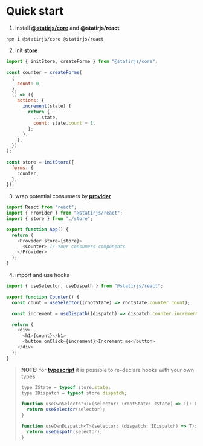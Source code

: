 # Quick start

1. install [**@statirjs/core**](/content/core/home.md) and **@statirjs/react**

```shell
npm i @statirjs/core @statirjs/react
```

2. init [**store**](/content/core/store.md)

```js
import { initStore, createForme } from "@statirjs/core";

const counter = createForme(
  {
    count: 0,
  },
  () => ({
    actions: {
      increment(state) {
        return {
          ...state,
          count: state.count + 1,
        };
      },
    },
  })
);

const store = initStore({
  forms: {
    counter,
  },
});
```

3. wrap potential consumers by [**provider**](/content/react/provider.md)

```js
import React from "react";
import { Provider } from "@statirjs/react";
import { store } from "./store";

export function App() {
  return (
    <Provider store={store}>
      <Counter> // Your consumers components
    </Provider>
  );
}
```

4. import and use hooks

```js
import { useSelector, useDispath } from "@statirjs/react";

export function Counter() {
  const count = useSelector((rootState) => rootState.counter.count);

  const increment = useDispath((dispatch) => dispatch.counter.increment);

  return (
    <div>
      <h1>{count}</h1>
      <button onClick={increment}>Increment me</button>
    </div>
  );
}
```

> **NOTE:** for [**typescript**](https://www.typescriptlang.org/) it is possible to re-declare hooks with your own types
>
> ```js
> type IState = typeof store.state;
> type IDispatch = typeof store.dispatch;
>
> function useOwnSelector<T>(selector: (rootState: IState) => T): T {
>   return useSelector(selector);
> }
>
> function useOwnDispatch<T>(selector: (dispatch: IDispatch) => T): T {
>   return useDispath(selector);
> }
> ```
